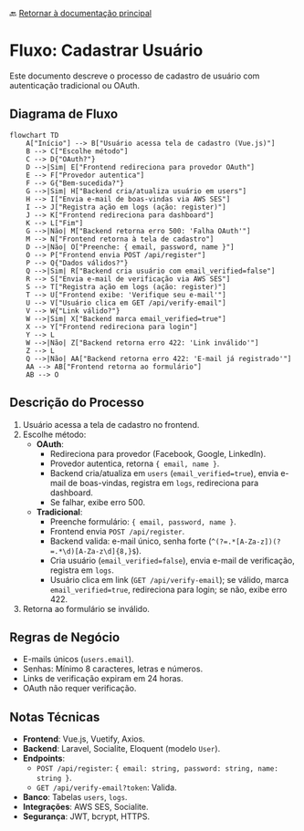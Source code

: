 🔙 [Retornar à documentação principal](../../README.md)

# Fluxo: Cadastrar Usuário

Este documento descreve o processo de cadastro de usuário com autenticação tradicional ou OAuth.

## Diagrama de Fluxo

```mermaid
flowchart TD
    A["Início"] --> B["Usuário acessa tela de cadastro (Vue.js)"]
    B --> C["Escolhe método"]
    C --> D{"OAuth?"}
    D -->|Sim| E["Frontend redireciona para provedor OAuth"]
    E --> F["Provedor autentica"]
    F --> G{"Bem-sucedida?"}
    G -->|Sim| H["Backend cria/atualiza usuário em users"]
    H --> I["Envia e-mail de boas-vindas via AWS SES"]
    I --> J["Registra ação em logs (ação: register)"]
    J --> K["Frontend redireciona para dashboard"]
    K --> L["Fim"]
    G -->|Não| M["Backend retorna erro 500: 'Falha OAuth'"]
    M --> N["Frontend retorna à tela de cadastro"]
    D -->|Não| O["Preenche: { email, password, name }"]
    O --> P["Frontend envia POST /api/register"]
    P --> Q{"Dados válidos?"}
    Q -->|Sim| R["Backend cria usuário com email_verified=false"]
    R --> S["Envia e-mail de verificação via AWS SES"]
    S --> T["Registra ação em logs (ação: register)"]
    T --> U["Frontend exibe: 'Verifique seu e-mail'"]
    U --> V["Usuário clica em GET /api/verify-email"]
    V --> W{"Link válido?"}
    W -->|Sim| X["Backend marca email_verified=true"]
    X --> Y["Frontend redireciona para login"]
    Y --> L
    W -->|Não| Z["Backend retorna erro 422: 'Link inválido'"]
    Z --> L
    Q -->|Não| AA["Backend retorna erro 422: 'E-mail já registrado'"]
    AA --> AB["Frontend retorna ao formulário"]
    AB --> O
```

## Descrição do Processo

1. Usuário acessa a tela de cadastro no frontend.
2. Escolhe método:
   - **OAuth**:
     - Redireciona para provedor (Facebook, Google, LinkedIn).
     - Provedor autentica, retorna `{ email, name }`.
     - Backend cria/atualiza em `users` (`email_verified=true`), envia e-mail de boas-vindas, registra em `logs`, redireciona para dashboard.
     - Se falhar, exibe erro 500.
   - **Tradicional**:
     - Preenche formulário: `{ email, password, name }`.
     - Frontend envia `POST /api/register`.
     - Backend valida: e-mail único, senha forte (`^(?=.*[A-Za-z])(?=.*\d)[A-Za-z\d]{8,}$`).
     - Cria usuário (`email_verified=false`), envia e-mail de verificação, registra em `logs`.
     - Usuário clica em link (`GET /api/verify-email`); se válido, marca `email_verified=true`, redireciona para login; se não, exibe erro 422.
3. Retorna ao formulário se inválido.

## Regras de Negócio

- E-mails únicos (`users.email`).
- Senhas: Mínimo 8 caracteres, letras e números.
- Links de verificação expiram em 24 horas.
- OAuth não requer verificação.

## Notas Técnicas

- **Frontend**: Vue.js, Vuetify, Axios.
- **Backend**: Laravel, Socialite, Eloquent (modelo `User`).
- **Endpoints**:
  - `POST /api/register`: `{ email: string, password: string, name: string }`.
  - `GET /api/verify-email?token`: Valida.
- **Banco**: Tabelas `users`, `logs`.
- **Integrações**: AWS SES, Socialite.
- **Segurança**: JWT, bcrypt, HTTPS.